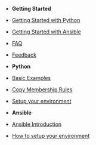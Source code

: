 - **Getting Started**
- [Getting Started with Python](posts/python-getting-started.md)
- [Getting Started with Ansible](posts/ansible-getting-started.md)
- [FAQ](faq.md)
- [Feedback](feedback.md)


- **Python**
- [Basic Examples](posts/python-basic-examples.md)
- [Copy Membership Rules](posts/python-copyMembershipRules.md)
- [Setup your environment](samples/setup.md)


- **Ansible**
- [Ansible Introduction](samples/intro.md)
- [How to setup your environment](samples/setup.md)

